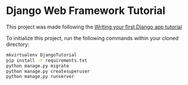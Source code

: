 # Django Web Framework Tutorial

This project was made following the [Writing your first Django app tutorial](https://docs.djangoproject.com/en/5.0/intro/tutorial01/)

To initialize this project, run the following commands within your cloned directory:
```sh
mkvirtualenv DjangoTutorial
pip install -r requirements.txt
python manage.py migrate
python manage.py createsuperuser
python manage.py runserver
```
